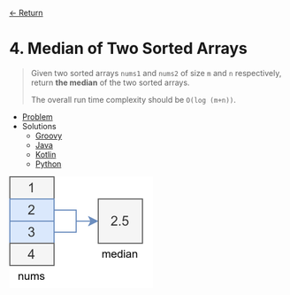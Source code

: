 [&larr; Return](https://hanggrian.github.io/grind-leetcode/)

# 4. Median of Two Sorted Arrays

> Given two sorted arrays `nums1` and `nums2` of size `m` and `n` respectively,
  return **the median** of the two sorted arrays.
>
> The overall run time complexity should be `O(log (m+n))`.

- [Problem](https://leetcode.com/problems/median-of-two-sorted-arrays/)
- Solutions
  - [Groovy](https://github.com/hanggrian/grind-leetcode/blob/main/groovy/src/main/groovy/problems1_100/MedianOfTwoSortedArrays.groovy)
  - [Java](https://github.com/hanggrian/grind-leetcode/blob/main/java/src/main/java/problems1_100/MedianOfTwoSortedArrays.java)
  - [Kotlin](https://github.com/hanggrian/grind-leetcode/blob/main/kotlin/src/main/kotlin/problems1_100/MedianOfTwoSortedArrays.kt)
  - [Python](https://github.com/hanggrian/grind-leetcode/blob/main/python/src/problems1_100/median_of_two_sorted_arrays.py)

![](https://github.com/hanggrian/grind-leetcode/raw/assets/problems1_100/median-of-two-sorted-arrays1.svg)
